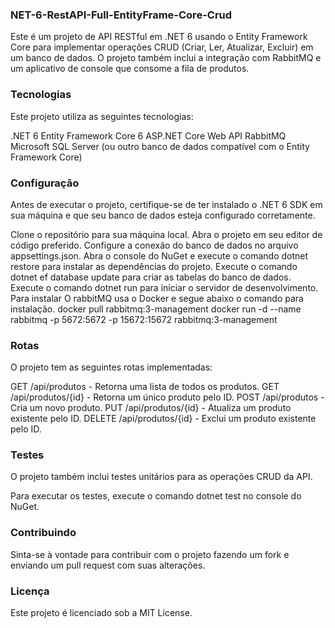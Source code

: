 ### NET-6-RestAPI-Full-EntityFrame-Core-Crud
Este é um projeto de API RESTful em .NET 6 usando o Entity Framework Core para implementar operações CRUD (Criar, Ler, Atualizar, Excluir) em um banco de dados. O projeto também inclui a integração com RabbitMQ e um aplicativo de console que consome a fila de produtos.

### Tecnologias
Este projeto utiliza as seguintes tecnologias:

 .NET 6
 Entity Framework Core 6
 ASP.NET Core Web API
 RabbitMQ
 Microsoft SQL Server (ou outro banco de dados compatível com o Entity Framework Core)

### Configuração
 Antes de executar o projeto, certifique-se de ter instalado o .NET 6 SDK em sua máquina e que seu banco de dados esteja configurado corretamente.
 
Clone o repositório para sua máquina local.
Abra o projeto em seu editor de código preferido.
Configure a conexão do banco de dados no arquivo appsettings.json.
Abra o console do NuGet e execute o comando dotnet restore para instalar as dependências do projeto.
Execute o comando dotnet ef database update para criar as tabelas do banco de dados.
Execute o comando dotnet run para iniciar o servidor de desenvolvimento.
Para instalar O rabbitMQ usa o Docker e segue abaixo o comando para instalação.
docker pull rabbitmq:3-management
docker run -d --name rabbitmq -p 5672:5672 -p 15672:15672 rabbitmq:3-management


### Rotas
O projeto tem as seguintes rotas implementadas:

GET /api/produtos - Retorna uma lista de todos os produtos.
GET /api/produtos/{id} - Retorna um único produto pelo ID.
POST /api/produtos - Cria um novo produto.
PUT /api/produtos/{id} - Atualiza um produto existente pelo ID.
DELETE /api/produtos/{id} - Exclui um produto existente pelo ID.

### Testes
O projeto também inclui testes unitários para as operações CRUD da API.

Para executar os testes, execute o comando dotnet test no console do NuGet.

### Contribuindo
Sinta-se à vontade para contribuir com o projeto fazendo um fork e enviando um pull request com suas alterações.

### Licença
Este projeto é licenciado sob a MIT License.
